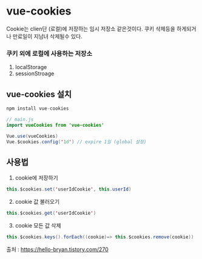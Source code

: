 # vue-cookies
Cookie는 clien단 (로컬)에 저장하는 임시 저장소 같은것이다.
쿠키 삭제등을 하게되거나 만료일이 지남녀 삭제될수 있다.

### 쿠키 외에 로컬에 사용하는 저장소
1. localStorage
2. sessionStroage

## vue-cookies 설치
```java
npm install vue-cookies
```
```java
// main.js
import vueCookies from 'vue-cookies'

Vue.use(vueCookies)
Vue.$cookies.config('1d') // expire 1일 (global 설정)

```

## 사용법 
1. cookie에 저장하기
```java
this.$cookies.set('userIdCookie', this.userId)
```
2. cookie 값 불러오기
```java
this.$cookies.get('userIdCookie')
```
3. cookie 모든 값 삭제
```java
this.$cookies.keys().forEach((cookie)=> this.$cookies.remove(cookie))
```
출처 : <https://hello-bryan.tistory.com/270>
